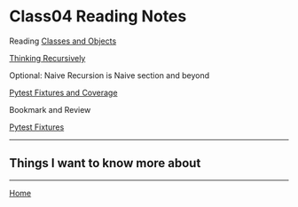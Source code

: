 # Class04 Reading Notes

Reading
[Classes and Objects](https://www.learnpython.org/en/Classes_and_Objects)

[Thinking Recursively](https://realpython.com/python-thinking-recursively/)

Optional: Naive Recursion is Naive section and beyond

[Pytest Fixtures and Coverage](https://www.linuxjournal.com/content/python-testing-pytest-fixtures-and-coverage)

Bookmark and Review

[Pytest Fixtures](https://docs.pytest.org/en/latest/fixture.html)

----

## Things I want to know more about

----
[Home](https://github.com/MISalz/401_Reading_Notes/blob/main/README.md)